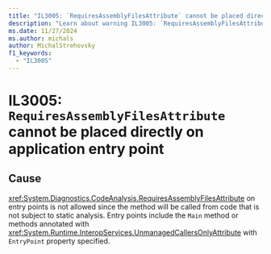 ```yaml
---
title: "IL3005: `RequiresAssemblyFilesAttribute` cannot be placed directly on application entry point"
description: "Learn about warning IL3005: `RequiresAssemblyFilesAttribute` cannot be placed directly on application entry point"
ms.date: 11/27/2024
ms.author: michals
author: MichalStrehovsky
f1_keywords:
  - "IL3005"
---
```

# IL3005: `RequiresAssemblyFilesAttribute` cannot be placed directly on application entry point

## Cause

<xref:System.Diagnostics.CodeAnalysis.RequiresAssemblyFilesAttribute> on entry points is not allowed since the method will be called from code that is not subject to static analysis. Entry points include the `Main` method or methods annotated with <xref:System.Runtime.InteropServices.UnmanagedCallersOnlyAttribute> with `EntryPoint` property specified.
